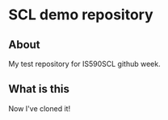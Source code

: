 # SCL demo repository

## About 
My test repository for IS590SCL github week.

## What is this

Now I've cloned it!